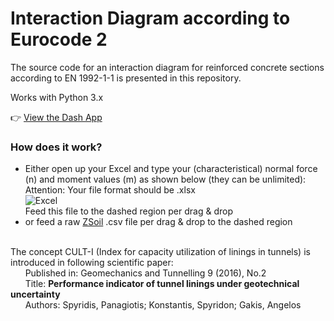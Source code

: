 # Interaction Diagram according to Eurocode 2
The source code for an interaction diagram for reinforced concrete sections according to EN 1992-1-1 is presented in this repository.

Works with Python 3.x

👉 [View the Dash App](https://interaction-diagram.herokuapp.com/)

### How does it work?
- Either open up your Excel and type your (characteristical) normal force (n) and moment values (m) as shown below (they can be unlimited):<br>
Attention: Your file format should be .xlsx<br>
![Excel](https://github.com/onurkoc/interaction-diagram/blob/master/images/Excel.png)<br>
Feed this file to the dashed region per drag & drop<br>
- or feed a raw [ZSoil](https://www.zsoil.com/) .csv file per drag & drop to the dashed region
<br><br>

The concept CULT-I (Index for capacity utilization of linings in tunnels) is introduced in following scientific paper:<br>
&nbsp;&nbsp;&nbsp;&nbsp;&nbsp;&nbsp;Published in: Geomechanics and Tunnelling 9 (2016), No.2<br>
&nbsp;&nbsp;&nbsp;&nbsp;&nbsp;&nbsp;Title: **Performance indicator of tunnel linings under geotechnical uncertainty**<br>
&nbsp;&nbsp;&nbsp;&nbsp;&nbsp;&nbsp;Authors: Spyridis, Panagiotis; Konstantis, Spyridon; Gakis, Angelos<br>
